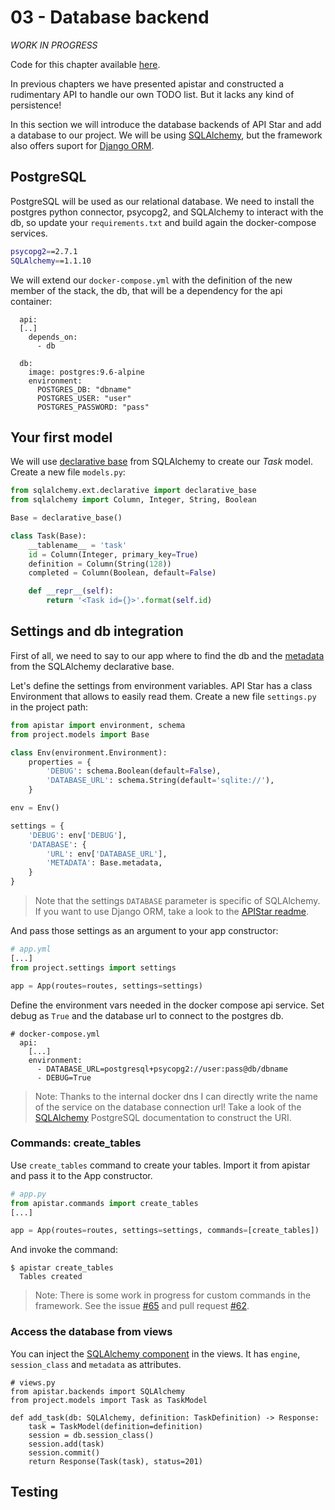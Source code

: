 # 03 - Database backend

*WORK IN PROGRESS*

Code for this chapter available [here](/src/03-database-backend).

In previous chapters we have presented apistar and constructed a rudimentary API to handle our own TODO list. But it lacks any kind of persistence!

In this section we will introduce the database backends of API Star and add a database to our project. We will be using [SQLAlchemy](https://www.sqlalchemy.org/), but the framework also offers suport for [Django ORM](https://github.com/tomchristie/apistar#django-orm).

## PostgreSQL

PostgreSQL will be used as our relational database. We need to install the postgres python connector, psycopg2, and SQLAlchemy to interact with the db, so update your `requirements.txt` and build again the docker-compose services.

```sh
psycopg2==2.7.1
SQLAlchemy==1.1.10
```

We will extend our `docker-compose.yml` with the definition of the new member of the stack, the db, that will be a dependency for the api container:

```
  api:
  [..]
    depends_on:
      - db

  db:
    image: postgres:9.6-alpine
    environment:
      POSTGRES_DB: "dbname"
      POSTGRES_USER: "user"
      POSTGRES_PASSWORD: "pass"
```

## Your first model

We will use [declarative base](http://docs.sqlalchemy.org/en/latest/orm/extensions/declarative/api.html) from SQLAlchemy to create our *Task* model. Create a new file `models.py`:

```python
from sqlalchemy.ext.declarative import declarative_base
from sqlalchemy import Column, Integer, String, Boolean

Base = declarative_base()

class Task(Base):
    __tablename__ = 'task'
    id = Column(Integer, primary_key=True)
    definition = Column(String(128))
    completed = Column(Boolean, default=False)

    def __repr__(self):
        return '<Task id={}>'.format(self.id)

```

## Settings and db integration

First of all, we need to say to our app where to find the db and the [metadata](http://docs.sqlalchemy.org/en/latest/orm/extensions/declarative/basic_use.html#accessing-the-metadata) from the SQLAlchemy declarative base.

Let's define the settings from environment variables. API Star has a class Environment that allows to easily read them. Create a new file `settings.py` in the project path:

```python
from apistar import environment, schema
from project.models import Base

class Env(environment.Environment):
    properties = {
        'DEBUG': schema.Boolean(default=False),
        'DATABASE_URL': schema.String(default='sqlite://'),
    }

env = Env()

settings = {
    'DEBUG': env['DEBUG'],
    'DATABASE': {
        'URL': env['DATABASE_URL'],
        'METADATA': Base.metadata,
    }
}
```
> Note that the settings `DATABASE` parameter is specific of SQLAlchemy. If you want to use Django ORM, take a look to the [APIStar readme](https://github.com/tomchristie/apistar#django-orm).

And pass those settings as an argument to your app constructor:

```python
# app.yml
[...]
from project.settings import settings

app = App(routes=routes, settings=settings)
```

Define the environment vars needed in the docker compose api service. Set debug as `True` and the database url to connect to the postgres db.

```
# docker-compose.yml
  api:
    [...]
    environment:
      - DATABASE_URL=postgresql+psycopg2://user:pass@db/dbname
      - DEBUG=True
```
> Note: Thanks to the internal docker dns I can directly write the name of the service on the database connection url! Take a look of the [SQLAlchemy](http://docs.sqlalchemy.org/en/latest/dialects/postgresql.html) PostgreSQL documentation to construct the URI.

### Commands: create_tables

Use `create_tables` command to create your tables. Import it from apistar and pass it to the App constructor.

```python
# app.py
from apistar.commands import create_tables
[...]

app = App(routes=routes, settings=settings, commands=[create_tables])
```

And invoke the command:

```
$ apistar create_tables
  Tables created
```

> Note: There is some work in progress for custom commands in the framework. See the issue [#65](https://github.com/tomchristie/apistar/issues/65) and pull request [#62](https://github.com/tomchristie/apistar/pull/62).

### Access the database from views

You can inject the [SQLAlchemy component](https://github.com/tomchristie/apistar/blob/38a5d7a307f268ca3e0e03f6a8779a643c545798/apistar/backends/sqlalchemy_backend.py) in the views. It has `engine`, `session_class` and `metadata` as attributes.

```
# views.py
from apistar.backends import SQLAlchemy
from project.models import Task as TaskModel

def add_task(db: SQLAlchemy, definition: TaskDefinition) -> Response:
    task = TaskModel(definition=definition)
    session = db.session_class()
    session.add(task)
    session.commit()
    return Response(Task(task), status=201)
```

## Testing

